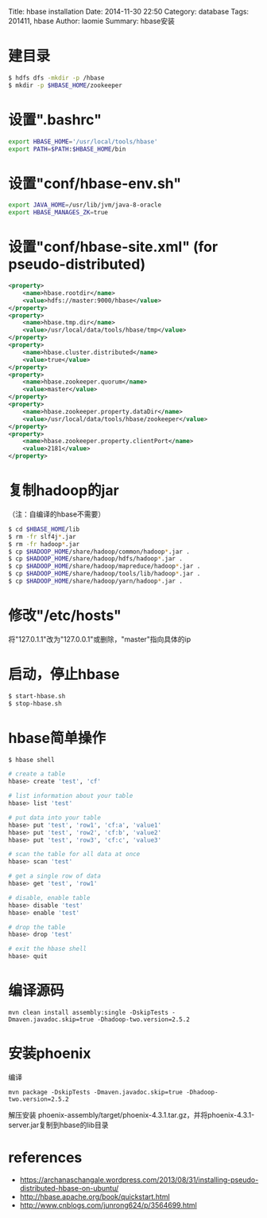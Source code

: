 Title: hbase installation
Date: 2014-11-30 22:50
Category: database
Tags: 201411, hbase
Author: laomie
Summary: hbase安装

建目录
============================
```bash
$ hdfs dfs -mkdir -p /hbase
$ mkdir -p $HBASE_HOME/zookeeper
```

设置".bashrc"
===========================
```bash
export HBASE_HOME='/usr/local/tools/hbase'
export PATH=$PATH:$HBASE_HOME/bin
```

设置"conf/hbase-env.sh"
===============================
```bash
export JAVA_HOME=/usr/lib/jvm/java-8-oracle
export HBASE_MANAGES_ZK=true
```

设置"conf/hbase-site.xml" (for pseudo-distributed)
=========================================
```xml
<property>
    <name>hbase.rootdir</name>
    <value>hdfs://master:9000/hbase</value>
</property>
<property>
    <name>hbase.tmp.dir</name>
    <value>/usr/local/data/tools/hbase/tmp</value>
</property>
<property>
    <name>hbase.cluster.distributed</name>
    <value>true</value>
</property>
<property>
    <name>hbase.zookeeper.quorum</name>
    <value>master</value>  
</property>
<property>
    <name>hbase.zookeeper.property.dataDir</name>
    <value>/usr/local/data/tools/hbase/zookeeper</value>
</property>
<property>
    <name>hbase.zookeeper.property.clientPort</name>
    <value>2181</value>
</property>
```

复制hadoop的jar
============================
（注：自编译的hbase不需要）
```bash
$ cd $HBASE_HOME/lib
$ rm -fr slf4j*.jar
$ rm -fr hadoop*.jar
$ cp $HADOOP_HOME/share/hadoop/common/hadoop*.jar .
$ cp $HADOOP_HOME/share/hadoop/hdfs/hadoop*.jar .
$ cp $HADOOP_HOME/share/hadoop/mapreduce/hadoop*.jar .
$ cp $HADOOP_HOME/share/hadoop/tools/lib/hadoop*.jar .
$ cp $HADOOP_HOME/share/hadoop/yarn/hadoop*.jar .
```

修改"/etc/hosts"
=====================================
将"127.0.1.1"改为"127.0.0.1"或删除，"master"指向具体的ip

启动，停止hbase
==========================
```bash
$ start-hbase.sh
$ stop-hbase.sh
```

hbase简单操作
============================
```bash
$ hbase shell

# create a table
hbase> create 'test', 'cf'

# list information about your table
hbase> list 'test'

# put data into your table
hbase> put 'test', 'row1', 'cf:a', 'value1'
hbase> put 'test', 'row2', 'cf:b', 'value2'
hbase> put 'test', 'row3', 'cf:c', 'value3'

# scan the table for all data at once
hbase> scan 'test'

# get a single row of data
hbase> get 'test', 'row1'

# disable, enable table
hbase> disable 'test'
hbase> enable 'test'

# drop the table
hbase> drop 'test'

# exit the hbase shell
hbase> quit
```

编译源码
======================
```
mvn clean install assembly:single -DskipTests -Dmaven.javadoc.skip=true -Dhadoop-two.version=2.5.2
```

安装phoenix
============================
编译
```
mvn package -DskipTests -Dmaven.javadoc.skip=true -Dhadoop-two.version=2.5.2
```
解压安装 phoenix-assembly/target/phoenix-4.3.1.tar.gz，并将phoenix-4.3.1-server.jar复制到hbase的lib目录

references
=========================
* <https://archanaschangale.wordpress.com/2013/08/31/installing-pseudo-distributed-hbase-on-ubuntu/>
* <http://hbase.apache.org/book/quickstart.html>
* <http://www.cnblogs.com/junrong624/p/3564699.html>

